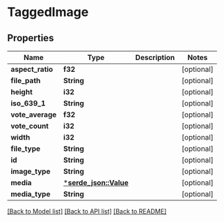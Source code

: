 # TaggedImage

## Properties

Name | Type | Description | Notes
------------ | ------------- | ------------- | -------------
**aspect_ratio** | **f32** |  | [optional] 
**file_path** | **String** |  | [optional] 
**height** | **i32** |  | [optional] 
**iso_639_1** | **String** |  | [optional] 
**vote_average** | **f32** |  | [optional] 
**vote_count** | **i32** |  | [optional] 
**width** | **i32** |  | [optional] 
**file_type** | **String** |  | [optional] 
**id** | **String** |  | [optional] 
**image_type** | **String** |  | [optional] 
**media** | [***serde_json::Value**](.md) |  | [optional] 
**media_type** | **String** |  | [optional] 

[[Back to Model list]](../README.md#documentation-for-models) [[Back to API list]](../README.md#documentation-for-api-endpoints) [[Back to README]](../README.md)


